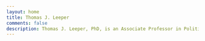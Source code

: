 ```yaml
---
layout: home
title: Thomas J. Leeper
comments: false
description: Thomas J. Leeper, PhD, is an Associate Professor in Political Behaviour in the Department of Government at the London School of Economics and Political Science. His research focuses on how political attitudes reflect an interaction between the broader information environment and citizens' individual-level traits, psychology, and behavior.
---
```


